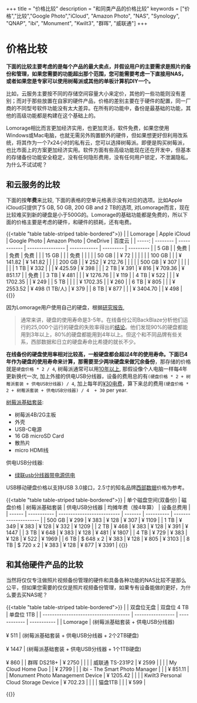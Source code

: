 +++
title = "价格比较"
description = "和同类产品的价格比较"
keywords = ["价格","比较","Google Photo","iCloud", "Amazon Photo", "NAS", "Synology", "QNAP", "ibi", "Monument", "Kwilt3", "群晖", "威联通"]
+++

# 价格比较

**下面的比较主要考虑的是每个产品的最大卖点，并假设用户的主要需求是照片的备份和管理，如果您需要的功能超出那个范围，您可能需要考虑一下直接用NAS，或者如果您是专家可以使用树莓派或其他的单板计算机DIY一个。**

比如，云服务主要按不同的存储空间容量大小来定价，其他的一些功能则没有差别；而对于那些放置在自家的硬件产品，价格的差别主要在于硬件的配置，同一厂商的不同型号软件功能没有太大差异。在所有的功能中，备份是最基础的功能，其他的高级功能都是构建在这个基础上的。

Lomorage相比而言更加经济实用，也更加灵活，软件免费，如果您使用Windows或Mac电脑，也就无需另外购置额外的硬件，但如果想更好但利用改系统，将其作为一个7x24小时的私有云，您可以选择树莓派。即便是购买树莓派，也比市面上的方案更加经济实用。软件方面有些高级功能现在还在开发中，但基本的存储备份功能安全稳定，没有任何隐形费用，没有任何用户锁定，不泄漏隐私，为什么不试试呢？

## 和云服务的比较

下面的按**年费**来比较,  下面的表格的空单元格表示没有对应的选项。比如Apple iCloud只提供了5 GB, 50 GB, 200 GB and 2 TB的选项, 对Lomorage而言，现在比较难买到新的硬盘是小于500G的。Lomorage的基础功能都是免费的，所以下面的价格主要是考虑的硬件，和硬件的损耗，还有电费。

{{<table "table table-striped table-bordered">}}
|        | Lomorage | Apple iCloud |   Google Photo   | Amazon Photo | OneDrive  |  百度云    |
| -----: | -------- | ------------ | ---------------- | ------------ | --------- | --------- |
|   5 GB |          | 免费          |                  | 免费         | 免费       |           |
|  15 GB |          |              | 免费             |              |            |           |
|  50 GB |          | ¥ 72         |                  |              |           |           |
| 100 GB |          |              | ¥ 141.82         | ¥ 141.82     |           |           |
| 200 GB |          | ¥ 252        | ¥ 212.76         |              |           |           |
| 500 GB | ¥ 307    |              |                  |              |           |           |
|   1 TB | ¥ 332    |              |                  | ¥ 425.59     | ¥ 398     |           |
|   2 TB | ¥ 391    | ¥ 816        | ¥ 709.36         | ¥ 851.17     |           |   免费     |
|   3 TB | ¥ 481    |              |                  | ¥ 1276.76    |           |  ¥ 119    |
|   4 TB | ¥ 522    |              |                  | ¥ 1702.35    |           |  ¥ 249    |
|   5 TB |          |              |                  | ¥ 1702.35    |           |  ¥ 260    |
|   6 TB | ¥ 805    |              |                  | ¥ 2553.52    | ¥ 498 (1 TB/人) | ¥ 379    |
|   8 TB | ¥ 877    |              |                  | ¥ 3404.70    |           |  ¥ 498     |
{{</table>}}

因为Lomorage用户使用自己的硬盘，根据[研究报告](https://www.prosofteng.com/blog/how-long-do-hard-drives-last), 

> 通常来讲，硬盘的使用寿命是3-5年。在线备份公司BackBlaze分析他们运行的25,000个运行的硬盘的失败率得出的[结论](https://www.backblaze.com/blog/how-long-do-disk-drives-last/)。他们发现90%的硬盘都能用到3年以上，80%的硬盘都能用到4年以上。但这个和不同品牌有些关系，西部数据和日立的硬盘寿命比希捷的就长不少。

**在线备份的硬盘使用率相对比较高，一般硬盘都会超过4年的使用寿命。**下面已4年作为硬盘的使用寿命来计算，那需要至少**两块硬盘来做冗余备份**，那存储的价格就是`硬盘价格 * 2 / 4`, 树莓派通常可以用[10年以上](https://www.raspberrypi.org/forums/viewtopic.php?t=2856), 那假设像个人电脑一样每4年更新换代一次, 加上外接的供电USB分线器，设备的费用总的有`(硬盘价格 * 2 + 树莓派套装 + 供电USB分线器) / 4`,  加上每年的[¥30电费](https://www.v2ex.com/t/279166)，算下来总的费用`(硬盘价格 * 2 + 树莓派套装 + 供电USB分线器) / 4  + 30` per year.

[树莓派基础套装](https://detail.tmall.com/item.htm?spm=a230r.1.14.6.2f5f261eeGhB9s&id=601506908618&cm_id=140105335569ed55e27b&abbucket=2&skuId=4379917402113):

- 树莓派4B/2G主板
- 外壳
- USB-C电源
- 16 GB microSD Card
- 散热片
- micro HDMI线

供电USB分线器:

- [绿联usb分线器带电源供电](https://detail.tmall.com/item.htm?id=562288776006&ali_refid=a3_430620_1006:1151650521:N:aiqAvS76BytC0lZdUjIxdVOFAYSqPokT:713f58932d42a12bf6bd56654385f5fc&ali_trackid=1_713f58932d42a12bf6bd56654385f5fc&spm=a230r.1.14.1&skuId=3532332232228)

USB移动硬盘价格以支持USB 3.0接口，2.5寸的知名品牌[西部数据](https://item.jd.com/11620454466.html#crumb-wrap)价格为参考。

{{<table "table table-striped table-bordered">}}
| 单个磁盘空间(双备份)   | 磁盘价格  | 树莓派基础套装 | 供电USB分线器 | 均摊年费（按4年算） | 设备总费用 |
| ------ | ----------- | -------------------------- | ------- | ---------- | --------------------- |
| 500 GB | ¥ 299       | ¥ 383                      | ¥ 128   | ¥ 307      | ¥ 1109              |
| 1 TB   | ¥ 349       | ¥ 383                      | ¥ 128   | ¥ 332      | ¥ 1209              |
| 2 TB   | ¥ 468       | ¥ 383                      | ¥ 128   | ¥ 391      | ¥ 1447              |
| 3 TB   | ¥ 648       | ¥ 383                      | ¥ 128   | ¥ 481      | ¥ 1807              |
| 4 TB   | ¥ 729       | ¥ 383                      | ¥ 128   | ¥ 522      | ¥ 1969              |
| 6 TB   | $ 648 x 2   | ¥ 383                      | ¥ 128   | ¥ 805      | ¥ 3103              |
| 8 TB   | $ 720 x 2   | ¥ 383                      | ¥ 128   | ¥ 877      | ¥ 3391              |
{{</table>}}

## 和其他硬件产品的比较

当然将仅仅专注做照片视频备份管理的硬件和具备各种功能的NAS比较不是那么公平，但如果您需要的仅仅是照片视频备份管理，如果专有设备能做的更好，为什么要去买NAS呢？

{{<table "table table-striped table-bordered">}}
|                                       | 双盘位无盘 | 双盘位 4 TB | 单盘位 1TB |
| ------------------------------------- | ----------------- | ------------ | ----------- |
| Lomorage                              | (树莓派基础套装 + 供电USB分线器)<br /><br />¥ 511 | (树莓派基础套装 + 供电USB分线器 + 2个2TB硬盘)<br /><br /> ¥ 1447 | (树莓派基础套装 + 供电USB分线器 + 1个1TB硬盘)<br /><br /> ¥ 860 |
| 群晖 DS218+ | ¥ 2750          |  |             |
| 威联通 TS-231P2        | ¥ 2599             |              |             |
| My Cloud Home Duo                     |                   | ¥ 2799      |             |
| ibi - The Smart Photo Manager         |                   |              | ¥ 851.11  |
| Monument Photo Management Device      | ¥ 1205.42         |              |             |
| Kwilt3 Personal Cloud Storage Device  | ¥ 702.23          |              |             |
| 猫盘1TB         |                   |              | ¥ 599  |

{{</table>}}